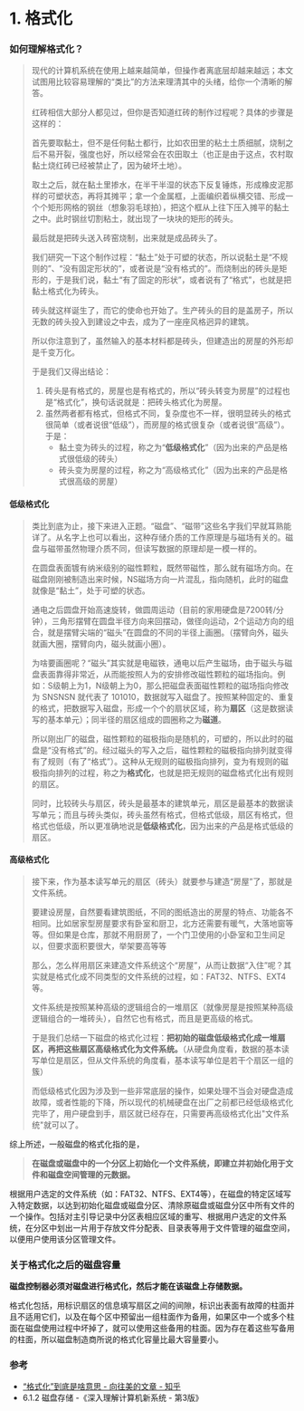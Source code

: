 # 1. 格式化

### 如何理解格式化？

> 现代的计算机系统在使用上越来越简单，但操作者离底层却越来越远；本文试图用比较容易理解的“类比”的方法来理清其中的头绪，给你一个清晰的解答。
>
> 红砖相信大部分人都见过，但你是否知道红砖的制作过程呢？具体的步骤是这样的：
>
> 首先要取黏土，但不是任何黏土都行，比如农田里的粘土土质细腻，烧制之后不易开裂，强度也好，所以经常会在农田取土（也正是由于这点，农村取黏土烧红砖已经被禁止了，因为破坏土地）。
>
> 取土之后，就在黏土里掺水，在半干半湿的状态下反复锤炼，形成橡皮泥那样的可塑状态，再将其摊平；拿一个金属框，上面编织着纵横交错、形成一个个矩形网格的钢丝（想象羽毛球拍），把这个框从上往下压入摊平的黏土之中。此时钢丝切割粘土，就出现了一块块的矩形的砖头。
>
> 最后就是把砖头送入砖窑烧制，出来就是成品砖头了。
>
> 我们研究一下这个制作过程：“黏土”处于可塑的状态，所以说黏土是“不规则的”、“没有固定形状的”，或者说是“没有格式的”。而烧制出的砖头是矩形的，于是我们说，黏土“有了固定的形状”，或者说有了“格式”，也就是把黏土格式化为砖头。
>
> 砖头就这样诞生了，而它的使命也开始了。生产砖头的目的是盖房子，所以无数的砖头投入到建设之中去，成为了一座座风格迥异的建筑。
>
> 所以你注意到了，虽然输入的基本材料都是砖头，但建造出的房屋的外形却是千变万化。
>
> 于是我们又得出结论：
> 1. 砖头是有格式的，房屋也是有格式的，所以“砖头转变为房屋”的过程也是“格式化”，换句话说就是：把砖头格式化为房屋。
> 2. 虽然两者都有格式，但格式不同，复杂度也不一样，很明显砖头的格式很简单（或者说很“低级”），而房屋的格式很复杂（或者说很“高级”）。于是：
>     - 黏土变为砖头的过程，称之为“**低级格式化**”（因为出来的产品是格式很低级的砖头）
>     - 砖头变为房屋的过程，称之为“高级格式化”（因为出来的产品是格式很高级的房屋）

#### 低级格式化

> 类比到底为止，接下来进入正题。“磁盘”、“磁带”这些名字我们早就耳熟能详了。从名字上也可以看出，这种存储介质的工作原理是与磁场有关的。磁盘与磁带虽然物理介质不同，但读写数据的原理却是一模一样的。
>
> 在圆盘表面镀有纳米级别的磁性颗粒，既然带磁性，那么就有磁场方向。在磁盘刚刚被制造出来时候，NS磁场方向一片混乱，指向随机，此时的磁盘就像是“黏土”，处于可塑的状态。
>
> 通电之后圆盘开始高速旋转，做圆周运动（目前的家用硬盘是7200转/分钟），三角形摆臂在圆盘半径方向来回摆动，做径向运动，2个运动方向的组合，就是摆臂尖端的“磁头”在圆盘的不同的半径上画圈。（摆臂向外，磁头就画大圈，摆臂向内，磁头就画小圈）。
>
> 为啥要画圈呢？“磁头”其实就是电磁铁，通电以后产生磁场，由于磁头与磁盘表面靠得非常近，从而能按照人为的安排修改磁性颗粒的磁场指向。例如：S级朝上为1，N级朝上为0，那么把磁盘表面磁性颗粒的磁场指向修改为 SNSNSN 就代表了 101010，数据就写入磁盘了。按照某种固定的、重复的格式，把数据写入磁盘，形成一个个的扇状区域，称为**扇区**（这是数据读写的基本单元）；同半径的扇区组成的圆圈称之为**磁道**。
>
> 所以刚出厂的磁盘，磁性颗粒的磁极指向是随机的，可塑的，所以此时的磁盘是“没有格式”的。经过磁头的写入之后，磁性颗粒的磁极指向排列就变得有了规则（有了“格式”）。这种从无规则的磁极指向排列，变为有规则的磁极指向排列的过程，称之为**格式化**，也就是把无规则的磁盘格式化出有规则的扇区。
>
> 同时，比较砖头与扇区，砖头是最基本的建筑单元，扇区是最基本的数据读写单元；而且与砖头类似，砖头虽然有格式，但格式低级，扇区有格式，但格式也低级，所以更准确地说是**低级格式化**，因为出来的产品是格式低级的扇区。

#### 高级格式化

> 接下来，作为基本读写单元的扇区（砖头）就要参与建造“房屋”了，那就是文件系统。
>
> 要建设房屋，自然要看建筑图纸，不同的图纸造出的房屋的特点、功能各不相同。比如居家型房屋要求有卧室和厨卫，北方还需要有暖气，大落地窗等等。但如果是仓库，那就不用厨房了，一个门卫使用的小卧室和卫生间足以，但要求面积要很大，举架要高等等
>
> 那么，怎么样用扇区来建造文件系统这个“房屋”，从而让数据“入住”呢？其实就是格式化成不同类型的文件系统的过程，如：FAT32、NTFS、EXT4等。
>
> 文件系统是按照某种高级的逻辑组合的一堆扇区（就像房屋是按照某种高级逻辑组合的一堆砖头），自然它也有格式，而且是更高级的格式。
>
> 于是我们总结一下磁盘的格式化过程：**把初始的磁盘低级格式化成一堆扇区，再把这些扇区高级格式化为文件系统。**（从硬盘角度看，数据的基本读写单位是扇区，但从文件系统的角度看，基本读写单位是若干个扇区一组的簇）
>
> 而低级格式化因为涉及到一些非常底层的操作，如果处理不当会对硬盘造成故障，或者性能的下降，所以现代的机械硬盘在出厂之前都已经低级格式化完毕了，用户硬盘到手，扇区就已经存在，只需要再高级格式化出"文件系统"就可以了。


综上所述，一般磁盘的格式化指的是，
> **在磁盘或磁盘中的一个分区上初始化一个文件系统，即建立并初始化用于文件和磁盘空间管理的元数据。**


根据用户选定的文件系统（如：FAT32、NTFS、EXT4等），在磁盘的特定区域写入特定数据，以达到初始化磁盘或磁盘分区、清除原磁盘或磁盘分区中所有文件的一个操作。包括对主引导记录中分区表相应区域的重写、根据用户选定的文件系统，在分区中划出一片用于存放文件分配表、目录表等用于文件管理的磁盘空间，以便用户使用该分区管理文件。


### 关于格式化之后的磁盘容量
**磁盘控制器必须对磁盘进行格式化，然后才能在该磁盘上存储数据。**

格式化包括，用标识扇区的信息填写扇区之间的间隙，标识出表面有故障的柱面并且不适用它们，以及在每个区中预留出一组柱面作为备用，如果区中一个或多个柱面在磁盘使用过程中坏掉了，就可以使用这些备用的柱面。因为存在着这些写备用的柱面，所以磁盘制造商所说的格式化容量比最大容量要小。


### 参考

- [“格式化”到底是啥意思 - 向往美的文章 - 知乎](https://zhuanlan.zhihu.com/p/53765040)
- 6.1.2 磁盘存储 -《深入理解计算机新系统 - 第3版》
